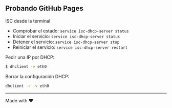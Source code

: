 ## Probando GitHub Pages

ISC desde la terminal

- Comprobar el estado: `service isc-dhcp-server status`
- Iniciar el servicio: `service isc-dhcp-server status`
- Detener el servicio: `service isc-dhcp-server stop`
- Reiniciar el servicio: `service isc-dhcp-server restart`

Pedir una IP por DHCP:
```bash
$ dhclient -v eth0
```

Borrar la configuración DHCP:
```bash
dhclient -r -v eth0
```


------

Made with :heart:
